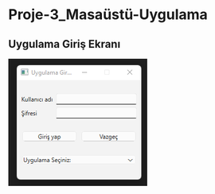 # Proje-3_Masaüstü-Uygulama

## Uygulama Giriş Ekranı

![uygulama_giris_ekrani](https://github.com/ebru-shm/Proje-3_Masaustu-Uygulama/blob/main/masaustu_resim/uygulama_giris_ekrani.PNG)



